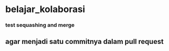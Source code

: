 # belajar_kolaborasi
### test sequashing and merge
## agar menjadi satu commitnya dalam pull request
